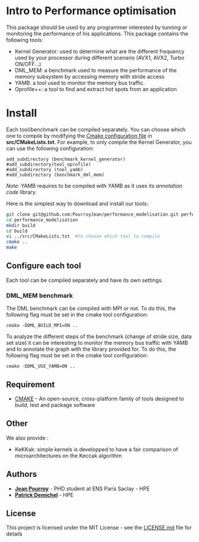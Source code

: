 # Intro to Performance optimisation
This package should be used by any programmer interested by tunning or monitoring the performance of his applications.
This package contains the following tools:
*   Kernel Generator: used to determine what are the different frequency used by your processor during different scenario (AVX1, AVX2, Turbo ON/OFF...)
*   DML_MEM: a benchmark used to measure the performance of the memory subsystem by accessing memory with stride access
*   YAMB: a tool used to monitor the memory bus traffic.
*   Oprofile++: a tool to find and extract hot spots from an application

# Install

Each tool/benchmark can be compiled separately. You can choose which one to compile by modifying the [Cmake configuration file](src/CMakeLists.txt) in **src/CMakeLists.txt**. For example, to only compile the Kernel Generator, you can use the following configuration:
```
add_subdirectory (benchmark_kernel_generator)
#add_subdirectory(tool_oprofile)
#add_subdirectory (tool_yamb)
#add_subdirectory (benchmark_dml_mem)
```
*Note:* YAMB requires to be compiled with YAMB as it uses its *annotation code* library.

Here is the simplest way to download and install our tools:
```bash
git clone git@github.com:PourroyJean/performance_modelisation.git performance_modelisation
cd performance_modelisation
mkdir build
cd build
vi ../src/CMakeLists.txt  #to choose which tool to compile 
cmake ..
make
```

## Configure each tool

Each tool can be compiled separately and have its own settings.

### DML_MEM benchmark
The DML benchmark can be compiled with MPI or not. To do this, the following flag must be set in the cmake tool configuration:
```
cmake -DDML_BUILD_MPI=ON ..
```
To analyze the different steps of the benchmark (change of stride size, data set size) it can be interesting to monitor the memory bus traffic with YAMB and to annotate the graph with the library provided for. To do this, the following flag must be set in the cmake tool configuration:
```
cmake -DDML_USE_YAMB=ON ..
```

## Requirement

* [CMAKE](https://cmake.org/) - An open-source, cross-platform family of tools designed to build, test and package software


## Other

We also provide :
* KeKKak: simple kernels is developped to have a fair comparison of microarchitectures on the Keccak algorithm 



## Authors

* **[Jean Pourroy](https://www.linkedin.com/in/pourroyjean/)** - PHD student at ENS Paris Saclay - HPE
* **[Patrick Demichel]()** - HPE

## License

This project is licensed under the MIT License - see the [LICENSE.md](LICENSE.md) file for details

